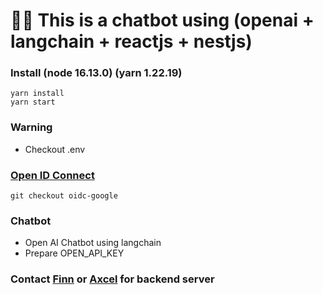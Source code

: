 # 🦜🔗 This is a chatbot using (openai + langchain + reactjs + nestjs) 
### Install (node 16.13.0) (yarn 1.22.19)
    yarn install
    yarn start
### Warning
  - Checkout .env
### [Open ID Connect](https://developers.google.com/identity/openid-connect/openid-connect)

    git checkout oidc-google
### Chatbot
  - Open AI Chatbot using langchain
  - Prepare OPEN_API_KEY

### Contact [Finn](mailto:chien.170901@gmail.com) or [Axcel](datdinhquoc1310@gmail.com) for backend server
